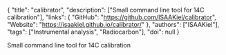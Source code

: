 {
  "title": "calibrator",
  "description": ["Small command line tool for 14C calibration"],
  "links": {
    "GitHub": "https://github.com/ISAAKiel/calibrator",
    "Website": "https://isaakiel.github.io/calibrator/"
  },
  "authors": ["ISAAKiel"],
  "tags": ["Instrumental analysis", "Radiocarbon"],
  "doi": null
}

<!-- Generated by csv2md.R – do not edit by hand -->

Small command line tool for 14C calibration